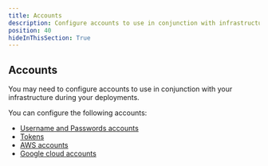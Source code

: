 ```yaml
---
title: Accounts
description: Configure accounts to use in conjunction with infrastructure during your deployments.
position: 40
hideInThisSection: True
---
```


## Accounts

You may need to configure accounts to use in conjunction with your infrastructure during your deployments.

You can configure the following accounts:

- [Username and Passwords accounts](/docs/infrastructure/accounts/username-and-password.md)
- [Tokens](/docs/infrastructure/accounts/tokens.md)
- [AWS accounts](/docs/infrastructure/accounts/aws/index.md)
- [Google cloud accounts](docs/infrastructure/accounts/aws/index.md)